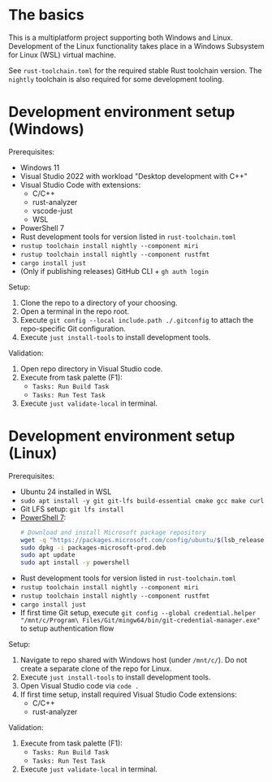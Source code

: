 # The basics

This is a multiplatform project supporting both Windows and Linux. Development of the Linux
functionality takes place in a Windows Subsystem for Linux (WSL) virtual machine.

See `rust-toolchain.toml` for the required stable Rust toolchain version. The `nightly` toolchain
is also required for some development tooling.

# Development environment setup (Windows)

Prerequisites:

* Windows 11
* Visual Studio 2022 with workload "Desktop development with C++"
* Visual Studio Code with extensions:
    * C/C++
    * rust-analyzer
    * vscode-just
    * WSL
* PowerShell 7
* Rust development tools for version listed in `rust-toolchain.toml`
* `rustup toolchain install nightly --component miri`
* `rustup toolchain install nightly --component rustfmt`
* `cargo install just`
* (Only if publishing releases) GitHub CLI + `gh auth login`

Setup:

1. Clone the repo to a directory of your choosing.
1. Open a terminal in the repo root.
1. Execute `git config --local include.path ./.gitconfig` to attach the repo-specific Git configuration.
1. Execute `just install-tools` to install development tools.

Validation:

1. Open repo directory in Visual Studio code.
1. Execute from task palette (F1):
    * `Tasks: Run Build Task`
    * `Tasks: Run Test Task`
1. Execute `just validate-local` in terminal.

# Development environment setup (Linux)

Prerequisites:

* Ubuntu 24 installed in WSL
* `sudo apt install -y git git-lfs build-essential cmake gcc make curl`
* Git LFS setup: `git lfs install`
* [PowerShell 7](https://learn.microsoft.com/en-us/powershell/scripting/install/install-ubuntu?view=powershell-7.5):
  ```bash
  # Download and install Microsoft package repository
  wget -q "https://packages.microsoft.com/config/ubuntu/$(lsb_release -rs)/packages-microsoft-prod.deb"
  sudo dpkg -i packages-microsoft-prod.deb
  sudo apt update
  sudo apt install -y powershell
  ```
* Rust development tools for version listed in `rust-toolchain.toml`
* `rustup toolchain install nightly --component miri`
* `rustup toolchain install nightly --component rustfmt`
* `cargo install just`
* If first time Git setup, execute `git config --global credential.helper "/mnt/c/Program\ Files/Git/mingw64/bin/git-credential-manager.exe"` to setup authentication flow

Setup:

1. Navigate to repo shared with Windows host (under `/mnt/c/`). Do not create a separate clone of the repo for Linux.
1. Execute `just install-tools` to install development tools.
1. Open Visual Studio code via `code .`
1. If first time setup, install required Visual Studio Code extensions:
    * C/C++
    * rust-analyzer

Validation:

1. Execute from task palette (F1):
    * `Tasks: Run Build Task`
    * `Tasks: Run Test Task`
1. Execute `just validate-local` in terminal.
